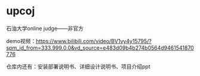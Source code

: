 # upcoj
石油大学online judge——非官方

demo视频：https://www.bilibili.com/video/BV1vy4y15795/?spm_id_from=333.999.0.0&vd_source=e483d09b4b274b0564d9461541870776

仓库内还有：安装部署说明书、详细设计说明书、项目介绍ppt
